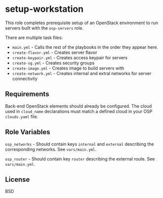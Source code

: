 setup-workstation
=========

This role completes prerequisite setup of an OpenStack environment to run servers built with the `osp-servers` role.

There are multiple task files:
- `main.yml` - Calls the rest of the playbooks in the order they appear here.
- `create-flavor.yml` - Creates server flavor
- `create-keypair.yml` - Creates access keypair for servers
- `create-sg.yml` - Creates security groups
- `create-image.yml` - Creates image to build servers with
- `create-network.yml` - Creates internal and extral networks for server connectivity

Requirements
------------

Back-end OpenStack elements should already be configured. The cloud used in `cloud_name` declarations must match a defined cloud in your OSP `clouds.yaml` file.

Role Variables
--------------

`osp_networks` - Should contain keys `internal` and `external` describing the corresponding networks. See `vars/main.yml`.

`osp_router` - Should contain key `router` describing the external route. See `vars/main.yml`.

License
-------

BSD
